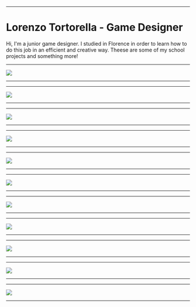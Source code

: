 ----------


**Lorenzo Tortorella - Game Designer**
===================   
Hi, I'm a junior game designer. I studied in Florence in order to learn how to do this job in an efficient and creative way. Theese are some of my school projects and something more! 


----------
![](https://i.imgur.com/GXTZw04.png)

----------

----------
![](https://i.imgur.com/jsvx73x.png)

----------

----------
![](https://i.imgur.com/mHYHLkG.png)

----------

----------
![](https://i.imgur.com/GJ23wn5.png)

----------

----------
![](https://i.imgur.com/mxKLB2I.png)

----------

----------
![](https://i.imgur.com/UR1hdAi.png)

----------

----------
![](https://i.imgur.com/VFrPo0n.png)

----------

----------
![](https://i.imgur.com/wzvcUI9.png)

----------

----------
![](https://i.imgur.com/rm9l7n6.png)

----------

----------
![](https://i.imgur.com/BXPMwkm.png)

----------

----------
![](https://i.imgur.com/fkjkz6v.png)

----------
